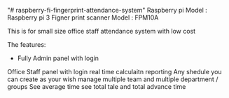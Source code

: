"# raspberry-fi-fingerprint-attendance-system" 
Raspberry pi Model : Raspberry pi 3
Figner print scanner Model : FPM10A

This is for small size office staff attendance system with low cost


The features:
    <ul>
<li>Fully Admin panel with login</li>
</ul>
    Office Staff panel with login
    real time calculaitn
    reporting
    Any shedule you can create as your wish
    manage multiple team and multiple department / groups
    See average time 
    see total tale and total advance time
